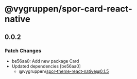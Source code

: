 # @vygruppen/spor-card-react-native

## 0.0.2
### Patch Changes

- be56aa0: Add new package Card
- Updated dependencies [be56aa0]
  - @vygruppen/spor-theme-react-native@0.1.5
